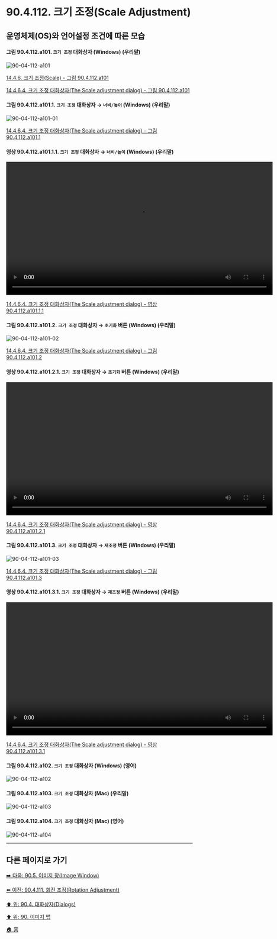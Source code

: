 # 90.4.112. 크기 조정(Scale Adjustment)
## 운영체제(OS)와 언어설정 조건에 따른 모습

<a id="90-04-112-a101"></a>

#### 그림 90.4.112.a101. `크기 조정` 대화상자 (Windows) (우리말)
![90-04-112-a101](https://github.com/wonder13662/gimp/assets/15767104/4e7b58f0-e858-414a-be2b-ffd031635591)

[14.4.6. 크기 조정(Scale) - 그림 90.4.112.a101](./14-04-06-00-scale.md#90-04-112-a101)

[14.4.6.4. 크기 조정 대화상자(The Scale adjustment dialog) - 그림 90.4.112.a101](./14-04-06-04-scale_adjustment_dialog.md#90-04-112-a101)

<a id="90-04-112-a101-01"></a>

#### 그림 90.4.112.a101.1. `크기 조정` 대화상자 → `너비/높이` (Windows) (우리말)
![90-04-112-a101-01](https://github.com/wonder13662/gimp/assets/15767104/fbdc1717-1b5f-4f26-b20e-8036159bcf16)

[14.4.6.4. 크기 조정 대화상자(The Scale adjustment dialog) - 그림 90.4.112.a101.1](./14-04-06-04-scale_adjustment_dialog.md#90-04-112-a101-01)

<a id="90-04-112-a101-01-01"></a>

#### 영상 90.4.112.a101.1.1. `크기 조정` 대화상자 → `너비/높이` (Windows) (우리말)
<video controls="controls" width="720" src="https://github.com/wonder13662/gimp/assets/15767104/6a97a85a-6d4f-4adf-ab82-4c7741e38976"></video>

[14.4.6.4. 크기 조정 대화상자(The Scale adjustment dialog) - 영상 90.4.112.a101.1.1](./14-04-06-04-scale_adjustment_dialog.md#90-04-112-a101-01-01)

<a id="90-04-112-a101-02"></a>

#### 그림 90.4.112.a101.2. `크기 조정` 대화상자 → `초기화` 버튼 (Windows) (우리말)
![90-04-112-a101-02](https://github.com/wonder13662/gimp/assets/15767104/04aa9b91-9730-4636-b52b-1098de722b24)

[14.4.6.4. 크기 조정 대화상자(The Scale adjustment dialog) - 그림 90.4.112.a101.2](./14-04-06-04-scale_adjustment_dialog.md#90-04-112-a101-02)

<a id="90-04-112-a101-02-01"></a>

#### 영상 90.4.112.a101.2.1. `크기 조정` 대화상자 → `초기화` 버튼 (Windows) (우리말)
<video controls="controls" width="720" src="https://github.com/wonder13662/gimp/assets/15767104/cd3cc962-b554-4bac-b6de-4b71195afcbd"></video>

[14.4.6.4. 크기 조정 대화상자(The Scale adjustment dialog) - 영상 90.4.112.a101.2.1](./14-04-06-04-scale_adjustment_dialog.md#90-04-112-a101-02-01)

<a id="90-04-112-a101-03"></a>

#### 그림 90.4.112.a101.3. `크기 조정` 대화상자 → `재조정` 버튼 (Windows) (우리말)
![90-04-112-a101-03](https://github.com/wonder13662/gimp/assets/15767104/c2fed4c8-00b9-4776-98d0-3ee40c9be6f3)

[14.4.6.4. 크기 조정 대화상자(The Scale adjustment dialog) - 그림 90.4.112.a101.3](./14-04-06-04-scale_adjustment_dialog.md#90-04-112-a101-03)

<a id="90-04-112-a101-03-01"></a>

#### 영상 90.4.112.a101.3.1. `크기 조정` 대화상자 → `재조정` 버튼 (Windows) (우리말)
<video controls="controls" width="720" src="https://github.com/wonder13662/gimp/assets/15767104/efe7613a-79e7-4fcc-8b1f-a861670c7e7a"></video>

[14.4.6.4. 크기 조정 대화상자(The Scale adjustment dialog) - 영상 90.4.112.a101.3.1](./14-04-06-04-scale_adjustment_dialog.md#90-04-112-a101-03-01)

<a id="90-04-112-a102"></a>

#### 그림 90.4.112.a102. `크기 조정` 대화상자 (Windows) (영어)
![90-04-112-a102](https://github.com/wonder13662/gimp/assets/15767104/f477c243-9e56-4d9e-ba24-c5bbb22ba053)

<a id="90-04-112-a103"></a>

#### 그림 90.4.112.a103. `크기 조정` 대화상자 (Mac) (우리말)
![90-04-112-a103](https://github.com/wonder13662/gimp/assets/15767104/79f98095-8077-4693-b330-b4e00977a439)

<a id="90-04-112-a104"></a>

#### 그림 90.4.112.a104. `크기 조정` 대화상자 (Mac) (영어)
![90-04-112-a104](https://github.com/wonder13662/gimp/assets/15767104/7c822a21-5ff4-486c-ba2c-960eac9d8efb)

***

## 다른 페이지로 가기

[➡️ 다음: 90.5. 이미지 창(Image Window)](./90-05-00-image_window.md)

[⬅️ 이전: 90.4.111. 회전 조정(Rotation Adjustment)](./90-04-112-rotation_adjustment.md)

[⬆️ 위: 90.4. 대화상자(Dialogs)](./90-04-00-dialogs.md)

[⬆️ 위: 90. 이미지 맵](./90-00-image-map.md)

[🏠 홈](./00-home.md)
